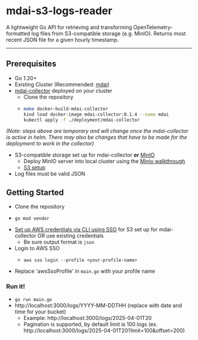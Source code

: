 # mdai-s3-logs-reader

A lightweight Go API for retrieving and transforming OpenTelemetry-formatted log files from S3-compatible storage (e.g. MinIO). Returns most recent JSON file for a given hourly timestamp.

---

## Prerequisites

- Go 1.20+
- Existing Cluster (Recommended: [mdai](https://docs.mydecisive.ai/))
- [mdai-collector](https://github.com/DecisiveAI/watcher-collector) deployed on your cluster
    - Clone the repository
    - ```bash
      make docker-build-mdai-collector
      kind load docker-image mdai-collector:0.1.4 --name mdai
      kubectl apply -f ./deployment/mdai-collector
      ```
*(Note: steps above are temporary and will change once the mdai-collector is active in helm. There may also be changes that have to be made for the deployment to work in the collector)*
- S3-compatible storage set up for mdai-collector **or** [MinIO](https://min.io/)
    - Deploy MinIO server into local cluster using the [Minio walkthrough](/simulation/README)
    - [S3 setup](https://docs.aws.amazon.com/AmazonS3/latest/userguide/Welcome.html)
- Log files must be valid JSON

## Getting Started
- Clone the repository
- ```ssh 
  go mod vendor
  ```
- [Set up AWS credentials via CLI using SSO](https://docs.aws.amazon.com/cli/latest/userguide/cli-configure-sso.html#cli-configure-sso-session) for S3 set up for mdai-collector OR use existing credentials
  - Be sure output format is `json`
- Login to AWS SSO
  - ```ssh 
    aws sso login --profile <your-profile-name>
    ```
- Replace 'awsSsoProfile' in `main.go` with your profile name

### Run it!
- `go run main.go`
- http://localhost:3000/logs/YYYY-MM-DDTHH (replace with date and time for your bucket)
  - Example: http://localhost:3000/logs/2025-04-01T20
  - Pagination is supported, by default limit is 100 logs (ex. http://localhost:3000/logs/2025-04-01T20?limit=100&offset=200)

